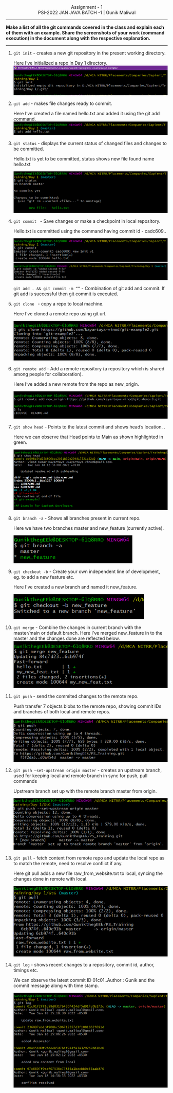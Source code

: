 <center>Assignment - 1 <br> PSI-2022 JAN JAVA BATCH -1 | Gunik Maliwal  
</center>
<hr>
<b>
 Make a list of all the git commands covered in the class and explain each of them with an example. Share the screenshots of your work (command execution) in the document along with the respective explanation. 
</b>

---

1. `git init` - creates a new git repository in the present working directory.

    Here I’ve initialized a repo in Day 1 directory.
    ![init](./static/image-000.png)

2. `git add` -  makes file changes ready to commit.

    Here I’ve created a file named hello.txt and added it using the git add command.
    ![init](./static/image-001.png)

3. `git status` -  displays the current status of changed files and changes to be committed.


    Hello.txt is yet to be committed, status shows new file found name hello.txt

    ![init](./static/image-002.png)

4. `git commit ` -   Save changes or make a checkpoint in local repository.


    Hello.txt is committed using the command having commit id - cadc609..

    ![init](./static/image-003.png)
    ![init](./static/image-004.png)

    `git add . && git commit -m “”` - Combination of git add and commit. If git add is successful then git commit is executed.

5. `git clone ` -    copy a repo to local machine.


    Here I’ve cloned a remote repo using git url.

    ![init](./static/image-005.png)

6. `git remote add` - Add a remote repository (a repository which is shared among people for collaboration).

    Here I’ve added a new remote from the repo as new_origin.

    ![init](./static/image-006.png)

7. `git show head` -  Points to the latest commit and shows head’s location. .

    Here we can observe that Head points to Main as shown highlighted in green.

    ![init](./static/image-007.png)

8. `git branch -a` -  Shows all branches present in current repo.

    Here we have two branches master and new_feature (currently active).

    ![init](./static/image-008.png)

9.  `git checkout -b` -  Create your own independent  line of development, eg. to add a new feature etc.


    Here I've created a new branch and named it new_feature.

    ![init](./static/image-009.png)

10.  `git merge` -  Combine the changes in current branch with the master/main or default branch. Here I've merged new_feature in to the master and the changes done are reflected below.
    ![init](./static/image-010.png)


    

11. `git push` -  send the commited changes to the remote repo.

    
    Push transfer 7 objects blobs to the remote repo, showing commit IDs and branches of both local and remote repos.

    ![init](./static/image-011.png)

12. `git push –set-upstream origin master` -   creates an upstream branch, used for keeping local and remote branch in sync for push, pull commands

    
    Upstream branch set up with the remote branch master from origin.

    ![init](./static/image-012.png)

13. `git pull` -    fetch content from remote repo and update the local repo as to match the remote, need to resolve conflict if any.

    
    Here git pull adds a new file raw_from_website.txt to local, syncing the changes done in remote with local.

    ![init](./static/image-013.png)

13. `git log` -     shows recent changes to a repository, commit id, author,  timings etc.


    
    We can observe the latest commit ID 01c01..Author : Gunik and the commit message along with time stamp.

    ![init](./static/image-014.png)